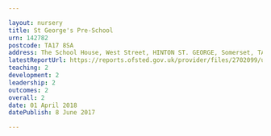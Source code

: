 ```yaml
---

layout: nursery
title: St George's Pre-School
urn: 142782
postcode: TA17 8SA
address: The School House, West Street, HINTON ST. GEORGE, Somerset, TA17 8SA
latestReportUrl: https://reports.ofsted.gov.uk/provider/files/2702099/urn/142782.pdf
teaching: 2
development: 2
leadership: 2
outcomes: 2
overall: 2
date: 01 April 2018 
datePublish: 8 June 2017

---
```

